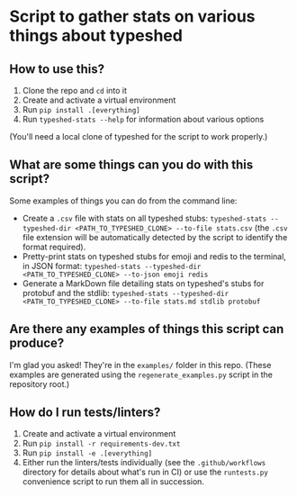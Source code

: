 # Script to gather stats on various things about typeshed

## How to use this?

1. Clone the repo and `cd` into it
2. Create and activate a virtual environment
3. Run `pip install .[everything]`
4. Run `typeshed-stats --help` for information about various options

(You'll need a local clone of typeshed for the script to work properly.)

## What are some things can you do with this script?

Some examples of things you can do from the command line:
- Create a `.csv` file with stats on all typeshed stubs: `typeshed-stats --typeshed-dir <PATH_TO_TYPESHED_CLONE> --to-file stats.csv` (the `.csv` file extension will be automatically detected by the script to identify the format required).
- Pretty-print stats on typeshed stubs for emoji and redis to the terminal, in JSON format: `typeshed-stats --typeshed-dir <PATH_TO_TYPESHED_CLONE> --to-json emoji redis`
- Generate a MarkDown file detailing stats on typeshed's stubs for protobuf and the stdlib: `typeshed-stats --typeshed-dir <PATH_TO_TYPESHED_CLONE> --to-file stats.md stdlib protobuf`

## Are there any examples of things this script can produce?
I'm glad you asked! They're in the `examples/` folder in this repo.
(These examples are generated using the `regenerate_examples.py` script in the repository root.)

## How do I run tests/linters?
1. Create and activate a virtual environment
2. Run `pip install -r requirements-dev.txt`
3. Run `pip install -e .[everything]`
4. Either run the linters/tests individually (see the `.github/workflows` directory for details about what's run in CI) or use the `runtests.py` convenience script to run them all in succession.
